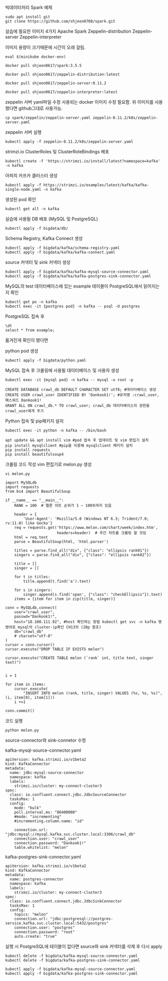 빅데이터처리 Spark 예제

```
sudo apt install git
git clone https://github.com/shjeon0708/spark.git
```

실습에 필요한 이미지 4가지
Apache Spark
Zeppelin-distribution
Zeppelin-server
Zeppelin-interpreter

이미지 용량이 크기때문에 시간이 오래 걸림.
```
eval $(minikube docker-env)

docker pull shjeon0617/spark:3.5.5

docker pull shjeon0617/zeppelin-distribution:latest

docker pull shjeon0617/zeppelin-server:0.11.2

docker pull shjeon0617/zeppelin-interpreter:latest
```

zeppelin 서버 yaml파일 수정
사용되는 docker 이미지 수정 필요함.
위 이미지를 사용했다면 github그대로 사용가능.

```
cp spark/zeppelin/zeppelin-server.yaml zeppelin-0.11.2/k8s/zeppelin-server.yaml

```
zeppelin 서버 실행
```
kubectl apply -f zeppelin-0.11.2/k8s/zeppelin-server.yaml
```

strimzi.io ClusterRoles 및 ClusterRoleBindings 배포
```
kubectl create -f 'https://strimzi.io/install/latest?namespace=kafka' -n kafka

```

아파치 카프카 클러스터 생성
```
kubectl apply -f https://strimzi.io/examples/latest/kafka/kafka-single-node.yaml -n kafka
```

생성된 pod 확인
```
kubectl get all -n kafka
```
실습에 사용될 DB 배포 (MySQL 및 PostgreSQL)
```
kubectl apply -f bigdata/db/
```

Schema Registry, Kafka Connect 생성

```
kubectl apply -f bigdata/kafka/schema-registry.yaml
kubectl apply -f bigdata/kafka/kafka-connect.yaml
```

source 커넥터 및 sink 커넥터 생성
```
kubectl apply -f bigdata/kafka/kafka-mysql-source-connector.yaml
kubectl apply -f bigdata/kafka/kafka-postgres-sink-connector.yaml
```
MySQL의 test 데이터베이스에 있는 example 테이블이 PostgreSQL에서 읽어지는지 확인
```
kubectl get po -n kafka
kubectl exec -it {postgres pod} -n kafka -- psql -U postgres
```
PostgreSQL 접속 후 
```
\dt
select * from example;
```

옮겨진게 확인이 됐다면 

python pod 생성
```
kubectl apply -f bigdata/python.yaml
```

MySQL 접속 후 크롤링에 사용될 데이터베이스 및 사용자 생성
```
kubectl exec -it {mysql pod} -n kafka -- mysql -u root -p

CREATE DATABASE crawl_db DEFAULT CHARACTER SET utf8; #데이터베이스 생성
CREATE USER crawl_user IDENTIFIED BY 'Dankook1!'; #유저명 :crawl_user, 패스워드 Dankook1! 
GRANT ALL ON crawl_db.* TO crawl_user; crawl_db 데이터베이스의 권한을 crawl_user에게 주기

```

Python 접속 및 pip패키지 설치
```
kubectl exec -it python -n kafka -- /bin/bash

apt update && apt install vim #pod 접속 후 업데이트 및 vim 편집기 설치
pip install mysqlclient #pip을 이용해 mysqlclient 패키지 설치
pip install requests
pip install beautifulsoup4

```

크롤링 코드 작성
vim 편집기로 melon.py 생성
```
vi melon.py
```
```
import MySQLdb
import requests
from bs4 import BeautifulSoup

if __name__ == "__main__":
    RANK = 100  # 멜론 차트 순위가 1 ~ 100위까지 있음

    header = {
        'User-Agent': 'Mozilla/5.0 (Windows NT 6.3; Trident/7.0; rv:11.0) like Gecko'}
    req = requests.get('https://www.melon.com/chart/week/index.htm',
                       headers=header)  # 주간 차트를 크롤링 할 것임
    html = req.text
    parse = BeautifulSoup(html, 'html.parser')

    titles = parse.find_all("div", {"class": "ellipsis rank01"})
    singers = parse.find_all("div", {"class": "ellipsis rank02"})

    title = []
    singer = []

    for t in titles:
        title.append(t.find('a').text)

    for s in singers:
        singer.append(s.find('span', {"class": "checkEllipsis"}).text)
    items = [item for item in zip(title, singer)]

conn = MySQLdb.connect(
    user="crawl_user",
    passwd="Dankook1!",
    host="10.100.111.92", #host 확인하는 방법 kubectl get svc -n kafka 명령어로 mysql의 cluster-ip확인 CH13의 (20p 참조)
    db="crawl_db"
    # charset="utf-8"
)
cursor = conn.cursor()
cursor.execute("DROP TABLE IF EXISTS melon")

cursor.execute("CREATE TABLE melon (`rank` int, title text, singer text)")


i = 1

for item in items:
    cursor.execute(
        "INSERT INTO melon (rank, title, singer) VALUES (%s, %s, %s)", (i, item[0], item[1]))
    i +=1

conn.commit()
```
코드 실행
```
python melon.py
```

source-connector와 sink-connetor 수정

kafka-mysql-source-connector.yaml

```
apiVersion: kafka.strimzi.io/v1beta2
kind: KafkaConnector
metadata:
  name: jdbc-mysql-source-connector
  namespace: kafka
  labels:
    strimzi.io/cluster: my-connect-cluster3
spec:
  class: io.confluent.connect.jdbc.JdbcSourceConnector
  tasksMax: 1
  config:
    mode: "bulk"
    poll.interval.ms: "86400000"
    #mode: "incrementing"
    #incrementing.column.name: "id"

    connection.url: "jdbc:mysql://mysql.kafka.svc.cluster.local:3306/crawl_db"
    connection.user: "crawl_user"
    connection.password: "Dankook1!"
    table.whitelist: "melon"
```

kafka-postgres-sink-connector.yaml

```
apiVersion: kafka.strimzi.io/v1beta2
kind: KafkaConnector
metadata:
  name: postgres-connector
  namespace: kafka
  labels:
    strimzi.io/cluster: my-connect-cluster3
spec:
  class: io.confluent.connect.jdbc.JdbcSinkConnector
  tasksMax: 1
  config:
    topics: "melon"
    connection.url: "jdbc:postgresql://postgres-service.kafka.svc.cluster.local:5432/postgres"
    connection.user: "postgres"
    connection.password: "root"
    auto.create: "true"
```

실행 시 PostgreSQL에 테이블이 없다면 source와 sink 커넥터를 삭제 후 다시 apply
```
kubectl delete -f bigdata/kafka-mysql-source-connector.yaml
kubectl delete -f bigdata/kafka-postgres-sink-connector.yaml

kubectl apply -f bigdata/kafka-mysql-source-connector.yaml
kubectl apply -f bigdata/kafka-postgres-sink-connector.yaml
```
